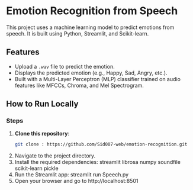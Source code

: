 # Emotion Recognition from Speech 

This project uses a machine learning model to predict emotions from speech. It is built using Python, Streamlit, and Scikit-learn.

## Features 
- Upload a `.wav` file to predict the emotion.
- Displays the predicted emotion (e.g., Happy, Sad, Angry, etc.).
- Built with a Multi-Layer Perceptron (MLP) classifier trained on audio features like MFCCs, Chroma, and Mel Spectrogram.

## How to Run Locally 
### Steps
1. **Clone this repository**:
   ```bash
   git clone : https://github.com/Sid007-web/emotion-recognition.git
2. Navigate to the project directory.
3. Install the required dependencies:
 streamlit
 librosa
 numpy
 soundfile
 scikit-learn
 pickle
4. Run the Streamlit app:
   streamlit run Speech.py
5. Open your browser and go to http://localhost:8501
